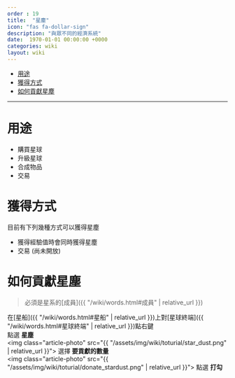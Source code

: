 ```yaml
---
order : 19
title:  "星塵"
icon: "fas fa-dollar-sign"
description: "與眾不同的經濟系統"
date:  1970-01-01 00:00:00 +0000
categories: wiki
layout: wiki
---
```


- [用途](#用途)
- [獲得方式](#獲得方式)
- [如何貢獻星塵](#如何貢獻星塵)
  
---

# 用途

- 購買星球
- 升級星球
- 合成物品
- 交易

# 獲得方式

目前有下列幾種方式可以獲得星塵
- 獲得經驗值時會同時獲得星塵
- 交易 (尚未開放)

# 如何貢獻星塵

> 必須是星系的[成員]({{ "/wiki/words.html#成員" | relative_url }})

在[星船]({{ "/wiki/words.html#星船" | relative_url }})上對[星球終端]({{ "/wiki/words.html#星球終端" | relative_url }})點右鍵  
點選 **星塵**  
<img class="article-photo" src="{{ "/assets/img/wiki/toturial/star_dust.png" | relative_url }}">
選擇 **要貢獻的數量**  
<img class="article-photo" src="{{ "/assets/img/wiki/toturial/donate_stardust.png" | relative_url }}">
點選 **打勾**
